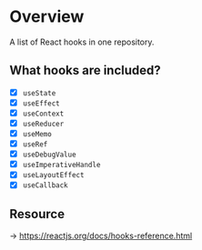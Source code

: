 # Overview
A list of React hooks in one repository.

## What hooks are included?
- [x] `useState`
- [x] `useEffect`
- [x] `useContext`
- [x] `useReducer`
- [x] `useMemo`
- [x] `useRef`
- [x] `useDebugValue`
- [x] `useImperativeHandle`
- [x] `useLayoutEffect`
- [x] `useCallback`

## Resource
-> https://reactjs.org/docs/hooks-reference.html

